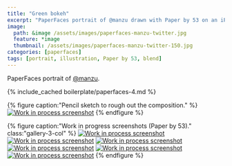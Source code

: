 ```yaml
---
title: "Green bokeh"
excerpt: "PaperFaces portrait of @manzu drawn with Paper by 53 on an iPad."
image: 
  path: &image /assets/images/paperfaces-manzu-twitter.jpg 
  feature: *image
  thumbnail: /assets/images/paperfaces-manzu-twitter-150.jpg
categories: [paperfaces]
tags: [portrait, illustration, Paper by 53, blend]
---
```


PaperFaces portrait of [@manzu](https://twitter.com/manzu).

{% include_cached boilerplate/paperfaces-4.md %}

{% figure caption:"Pencil sketch to rough out the composition." %}
[![Work in process screenshot](/assets/images/paperfaces-manzu-process-1-750.jpg)](/assets/images/paperfaces-manzu-process-1-lg.jpg)
{% endfigure %}

{% figure caption:"Work in progress screenshots (Paper by 53)." class:"gallery-3-col" %}
[![Work in process screenshot](/assets/images/paperfaces-manzu-process-2-600.jpg)](/assets/images/paperfaces-manzu-process-2-lg.jpg)
[![Work in process screenshot](/assets/images/paperfaces-manzu-process-3-600.jpg)](/assets/images/paperfaces-manzu-process-3-lg.jpg)
[![Work in process screenshot](/assets/images/paperfaces-manzu-process-4-600.jpg)](/assets/images/paperfaces-manzu-process-4-lg.jpg)
[![Work in process screenshot](/assets/images/paperfaces-manzu-process-5-600.jpg)](/assets/images/paperfaces-manzu-process-5-lg.jpg)
[![Work in process screenshot](/assets/images/paperfaces-manzu-process-6-600.jpg)](/assets/images/paperfaces-manzu-process-6-lg.jpg)
[![Work in process screenshot](/assets/images/paperfaces-manzu-process-7-600.jpg)](/assets/images/paperfaces-manzu-process-7-lg.jpg)
{% endfigure %}
